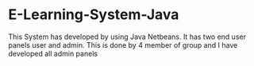 # E-Learning-System-Java
This System has developed by using Java Netbeans. It has two end user panels user and admin. This is done by 4 member of group and I have developed all admin panels
